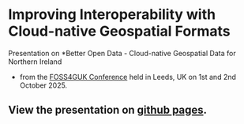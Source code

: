 # Improving Interoperability with Cloud-native Geospatial Formats
Presentation on *Better Open Data - Cloud-native Geospatial Data for Northern Ireland
* from the <a href="https://uk.osgeo.org/foss4guk2025/">FOSS4GUK Conference</a> held in Leeds, UK on 1st and 2nd October 2025.

## View the presentation on <a href="https://geoawd.github.io/better-open-data-foss4guk/FOSS4GUK2025.html">github pages</a>.
